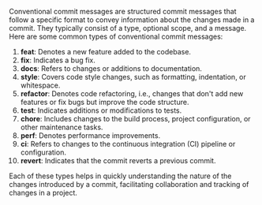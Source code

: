 Conventional commit messages are structured commit messages that follow a specific format to convey information about the changes made in a commit. They typically consist of a type, optional scope, and a message. Here are some common types of conventional commit messages:

1. **feat**: Denotes a new feature added to the codebase.
2. **fix**: Indicates a bug fix.
3. **docs**: Refers to changes or additions to documentation.
4. **style**: Covers code style changes, such as formatting, indentation, or whitespace.
5. **refactor**: Denotes code refactoring, i.e., changes that don't add new features or fix bugs but improve the code structure.
6. **test**: Indicates additions or modifications to tests.
7. **chore**: Includes changes to the build process, project configuration, or other maintenance tasks.
8. **perf**: Denotes performance improvements.
9. **ci**: Refers to changes to the continuous integration (CI) pipeline or configuration.
10. **revert**: Indicates that the commit reverts a previous commit.

Each of these types helps in quickly understanding the nature of the changes introduced by a commit, facilitating collaboration and tracking of changes in a project.